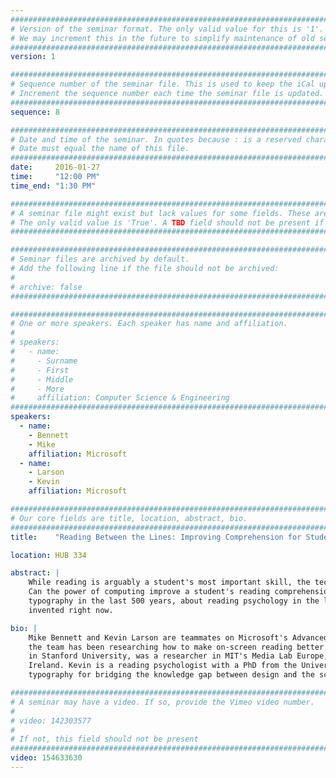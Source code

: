 ```yaml
---
################################################################################
# Version of the seminar format. The only valid value for this is '1'. 
# We may increment this in the future to simplify maintenance of old seminars.
################################################################################
version: 1

################################################################################
# Sequence number of the seminar file. This is used to keep the iCal up to date.
# Increment the sequence number each time the seminar file is updated.
################################################################################
sequence: 8

################################################################################
# Date and time of the seminar. In quotes because : is a reserved character.
# Date must equal the name of this file.
################################################################################
date:     2016-01-27
time:     "12:00 PM"
time_end: "1:30 PM"

################################################################################
# A seminar file might exist but lack values for some fields. These are 'TBD'. 
# The only valid value is 'True'. A TBD field should not be present if 'False'.
################################################################################

################################################################################
# Seminar files are archived by default.
# Add the following line if the file should not be archived:
#
# archive: false
################################################################################

################################################################################
# One or more speakers. Each speaker has name and affiliation.
#
# speakers:
#   - name: 
#     - Surname
#     - First
#     - Middle
#     - More
#     affiliation: Computer Science & Engineering 
################################################################################
speakers:
  - name: 
    - Bennett
    - Mike
    affiliation: Microsoft 
  - name: 
    - Larson
    - Kevin
    affiliation: Microsoft

################################################################################
# Our core fields are title, location, abstract, bio.
################################################################################
title:    "Reading Between the Lines: Improving Comprehension for Students"

location: HUB 334

abstract: |
    While reading is arguably a student's most important skill, the technology of reading is relatively unchanged. 
    Can the power of computing improve a student's reading comprehension? We will discuss what has been learned about 
    typography in the last 500 years, about reading psychology in the last 100 years, and what technology can be 
    invented right now.

bio: |
    Mike Bennett and Kevin Larson are teammates on Microsoft's Advanced Reading Technologies team. For over 25 years 
    the team has been researching how to make on-screen reading better. Mike is a vision scientist, who did a postdoc 
    in Stanford University, was a researcher in MIT's Media Lab Europe, and holds a PhD from University College Dublin, 
    Ireland. Kevin is a reading psychologist with a PhD from the University of Texas; he is well-known in the field of 
    typography for bridging the knowledge gap between design and the science of reading.

################################################################################
# A seminar may have a video. If so, provide the Vimeo video number.
#
# video: 142303577
#
# If not, this field should not be present 
################################################################################
video: 154633630
---
```

